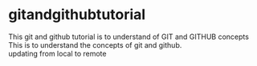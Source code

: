 # gitandgithubtutorial
This git and github tutorial is to understand of GIT and GITHUB concepts
<br>
This is to understand the concepts of git and github.
<br>
updating from local to remote
